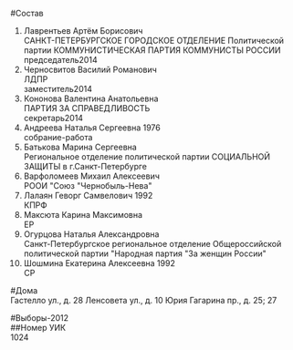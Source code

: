 #Состав  
1. Лаврентьев Артём Борисович  
    САНКТ-ПЕТЕРБУРГСКОЕ ГОРОДСКОЕ ОТДЕЛЕНИЕ Политической партии КОММУНИСТИЧЕСКАЯ ПАРТИЯ КОММУНИСТЫ РОССИИ  
    председатель2014  
2. Черносвитов Василий Романович  
    ЛДПР  
    заместитель2014  
3. Кононова Валентина Анатольевна  
    ПАРТИЯ ЗА СПРАВЕДЛИВОСТЬ  
    секретарь2014  
4. Андреева Наталья Сергеевна 1976  
    собрание-работа  
5. Батькова Марина Сергеевна  
    Региональное отделение политической партии СОЦИАЛЬНОЙ ЗАЩИТЫ в г.Санкт-Петербурге  
6. Варфоломеев Михаил Алексеевич  
    РООИ "Союз "Чернобыль-Нева"  
7. Лалаян Геворг Самвелович 1992  
    КПРФ  
8. Максюта Карина Максимовна  
    ЕР  
9. Огурцова Наталья Александровна  
    Санкт-Петербургское региональное отделение Общероссийской политической партии "Народная партия "За женщин России"  
10. Шошмина Екатерина Алексеевна 1992  
    СР  
  
#Дома  
Гастелло ул., д. 28 Ленсовета ул., д. 10 Юрия Гагарина пр., д. 25; 27  
  
#Выборы-2012  
##Номер УИК  
1024  
